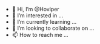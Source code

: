- 👋 Hi, I’m @Hoviper
- 👀 I’m interested in ...
- 🌱 I’m currently learning ...
- 💞️ I’m looking to collaborate on ...
- 📫 How to reach me ...

<!---
Hoviper/Hoviper is a ✨ special ✨ repository because its `README.md` (this file) appears on your GitHub profile.
You can click the Preview link to take a look at your changes.
--->
